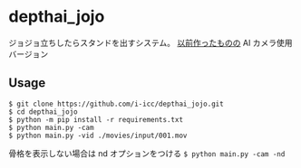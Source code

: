 # depthai_jojo
ジョジョ立ちしたらスタンドを出すシステム。
[以前作ったものの](https://www.youtube.com/watch?v=SuFs3hz-SXA) AI カメラ使用バージョン

## Usage
```
$ git clone https://github.com/i-icc/depthai_jojo.git
$ cd depthai_jojo
$ python -m pip install -r requirements.txt
$ python main.py -cam
$ python main.py -vid ./movies/input/001.mov
```

骨格を表示しない場合は nd オプションをつける
`$ python main.py -cam -nd`